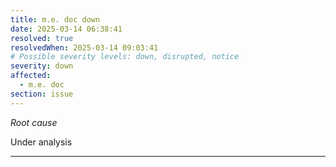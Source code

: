 ```yaml
---
title: m.e. doc down
date: 2025-03-14 06:38:41
resolved: true
resolvedWhen: 2025-03-14 09:03:41
# Possible severity levels: down, disrupted, notice
severity: down
affected:
  - m.e. doc
section: issue
---
```


*Root cause*

Under analysis

---



